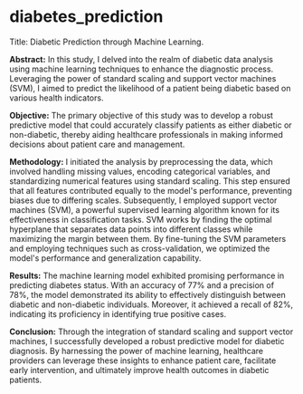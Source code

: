 # diabetes_prediction
Title: Diabetic Prediction through Machine Learning.

**Abstract:**
In this study, I delved into the realm of diabetic data analysis using machine learning techniques to enhance the diagnostic process. Leveraging the power of standard scaling and support vector machines (SVM), I aimed to predict the likelihood of a patient being diabetic based on various health indicators. 

**Objective:**
The primary objective of this study was to develop a robust predictive model that could accurately classify patients as either diabetic or non-diabetic, thereby aiding healthcare professionals in making informed decisions about patient care and management.

**Methodology:**
I initiated the analysis by preprocessing the data, which involved handling missing values, encoding categorical variables, and standardizing numerical features using standard scaling. This step ensured that all features contributed equally to the model's performance, preventing biases due to differing scales.
Subsequently, I employed support vector machines (SVM), a powerful supervised learning algorithm known for its effectiveness in classification tasks. SVM works by finding the optimal hyperplane that separates data points into different classes while maximizing the margin between them. By fine-tuning the SVM parameters and employing techniques such as cross-validation, we optimized the model's performance and generalization capability.

**Results:**
The machine learning model exhibited promising performance in predicting diabetes status. With an accuracy of 77% and a precision of 78%, the model demonstrated its ability to effectively distinguish between diabetic and non-diabetic individuals. Moreover, it achieved a recall of 82%, indicating its proficiency in identifying true positive cases.

**Conclusion:**
Through the integration of standard scaling and support vector machines, I successfully developed a robust predictive model for diabetic diagnosis. By harnessing the power of machine learning, healthcare providers can leverage these insights to enhance patient care, facilitate early intervention, and ultimately improve health outcomes in diabetic patients.
